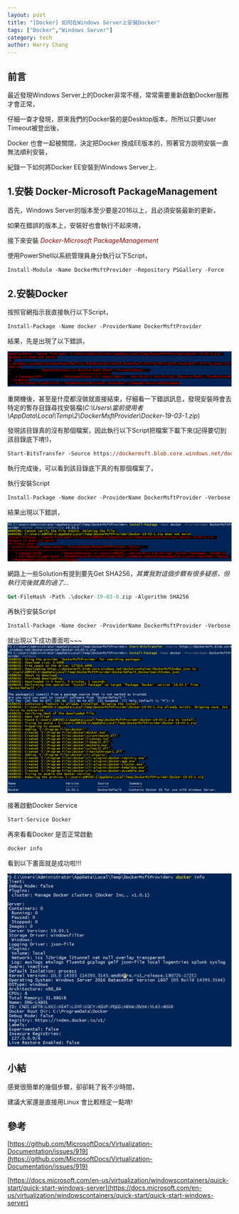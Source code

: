 ```yaml
---
layout: post
title: "[Docker] 如何在Windows Server上安裝Docker"
tags: ["Docker","Windows Server"]
category: tech
author: Harry Chang
---
```


## 前言

最近發現Windows Server上的Docker非常不穩，常常需要重新啟動Docker服務才會正常，

仔細一查才發現，原來我們的Docker裝的是Desktop版本，所所以只要User Timeout被登出後，

Docker 也會一起被關閉，決定把Docker 換成EE版本的，照著官方說明安裝一直無法順利安裝，

紀錄一下如何將Docker EE安裝到Windows Server上.

<!--more-->

## 1.安裝 Docker-Microsoft PackageManagement

首先，Windows Server的版本至少要是2016以上，且必須安裝最新的更新，

如果在錯誤的版本上，安裝好也會執行不起來唷，

接下來安裝 <span style='color:darkred'>*Docker-Microsoft PackageManagement*</span>

使用PowerShell以系統管理員身分執行以下Script，

~~~ ps
Install-Module -Name DockerMsftProvider -Repository PSGallery -Force
~~~

## 2.安裝Docker

按照官網指示我直接執行以下Script，

~~~ ps
Install-Package -Name docker -ProviderName DockerMsftProvider
~~~

結果，先是出現了以下錯誤，

![docker-install-error-message-1](https://raw.githubusercontent.com/changyuhao625/changyuhao625.github.io/master/images/blog/2019/08/docker-install-error-message-1.png "docker-install-error-message-1")

重開機後，甚至是什麼都沒做就直接結束，仔細看一下錯誤訊息，發現安裝時會去特定的暫存目錄尋找安裝檔(<span>*C:\Users\當前使用者\AppData\Local\Temp\2\DockerMsftProvider\Docker-19-03-1.zip*</span>)

發現該目錄真的沒有那個檔案，因此執行以下Script把檔案下載下來(記得要切到該目錄底下唷!)，

~~~ ps
Start-BitsTransfer -Source https://dockermsft.blob.core.windows.net/dockercontainer/docker-19-03-1.zip -Destination docker-19-03-1.zip
~~~

執行完成後，可以看到該目錄底下真的有那個檔案了，

執行安裝Script

~~~ps
Install-Package -Name docker -ProviderName DockerMsftProvider -Verbose
~~~

結果出現以下錯誤，

![docker-install-error-message-2](https://raw.githubusercontent.com/changyuhao625/changyuhao625.github.io/master/images/blog/2019/08/docker-install-error-message-2.png "docker-install-error-message-2")

網路上一些Solution有提到要先Get SHA256，*其實我對這個步驟有很多疑惑，但執行完後就真的過了...*

~~~ps
Get-FileHash -Path .\docker-19-03-0.zip -Algorithm SHA256
~~~

再執行安裝Script

~~~ps
Install-Package -Name docker -ProviderName DockerMsftProvider -Verbose
~~~
就出現以下成功畫面啦~~~
![docker-install-success-message-1](https://raw.githubusercontent.com/changyuhao625/changyuhao625.github.io/master/images/blog/2019/08/docker-install-success-message-1.png "docker-install-success-message-1")

接著啟動Docker Service

~~~ ps
Start-Service Docker
~~~

再來看看Docker 是否正常啟動

~~~ps
docker info
~~~

看到以下畫面就是成功啦!!!

![docker-install-success-message-2](https://raw.githubusercontent.com/changyuhao625/changyuhao625.github.io/master/images/blog/2019/08/docker-install-success-message-2.png "docker-install-success-message-2")


## 小結

感覺很簡單的幾個步驟，卻卻耗了我不少時間，

建議大家還是直接用Linux 會比較穩定一點唷!

## 參考

[https://github.com/MicrosoftDocs/Virtualization-Documentation/issues/919](https://github.com/MicrosoftDocs/Virtualization-Documentation/issues/919)

[https://docs.microsoft.com/en-us/virtualization/windowscontainers/quick-start/quick-start-windows-server](https://docs.microsoft.com/en-us/virtualization/windowscontainers/quick-start/quick-start-windows-server)